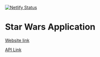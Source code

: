 [![Netlify Status](https://api.netlify.com/api/v1/badges/bb13a07f-2783-4b78-a8a8-9102d0033ea0/deploy-status)](https://app.netlify.com/sites/ecstatic-shirley-575820/deploys)

# Star Wars Application
[Website link](https://ecstatic-shirley-575820.netlify.app/)

[API Link](https://star-wars-api-kemboi.herokuapp.com)
